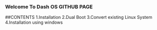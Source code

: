### Welcome To Dash OS GITHUB PAGE

##CONTENTS
1.Installation
2.Dual Boot
3.Convert existing Linux System
4.Installation using windows

